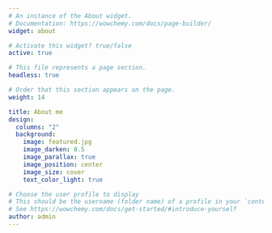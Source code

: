 ```yaml
---
# An instance of the About widget.
# Documentation: https://wowchemy.com/docs/page-builder/
widget: about

# Activate this widget? true/false
active: true

# This file represents a page section.
headless: true

# Order that this section appears on the page.
weight: 14

title: About me
design:
  columns: "2"
  background:
    image: featured.jpg
    image_darken: 0.5
    image_parallax: true
    image_position: center
    image_size: cover
    text_color_light: true

# Choose the user profile to display
# This should be the username (folder name) of a profile in your `content/authors/` folder.
# See https://wowchemy.com/docs/get-started/#introduce-yourself
author: admin
---
```

